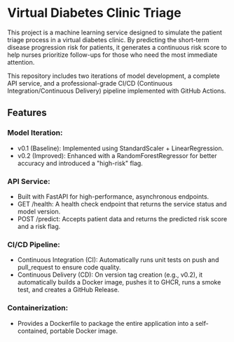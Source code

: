 # Virtual Diabetes Clinic Triage

This project is a machine learning service designed to simulate the patient triage process in a virtual diabetes clinic. By predicting the short-term disease progression risk for patients, it generates a continuous risk score to help nurses prioritize follow-ups for those who need the most immediate attention.

This repository includes two iterations of model development, a complete API service, and a professional-grade CI/CD (Continuous Integration/Continuous Delivery) pipeline implemented with GitHub Actions.

## Features

### Model Iteration:

* v0.1 (Baseline): Implemented using StandardScaler + LinearRegression.
* v0.2 (Improved): Enhanced with a RandomForestRegressor for better accuracy and introduced a "high-risk" flag.

### API Service:

* Built with FastAPI for high-performance, asynchronous endpoints.
* GET /health: A health check endpoint that returns the service status and model version.
* POST /predict: Accepts patient data and returns the predicted risk score and a risk flag.

### CI/CD Pipeline:

* Continuous Integration (CI): Automatically runs unit tests on push and pull_request to ensure code quality.
* Continuous Delivery (CD): On version tag creation (e.g., v0.2), it automatically builds a Docker image, pushes it to GHCR, runs a smoke test, and creates a GitHub Release.

### Containerization:

* Provides a Dockerfile to package the entire application into a self-contained, portable Docker image.